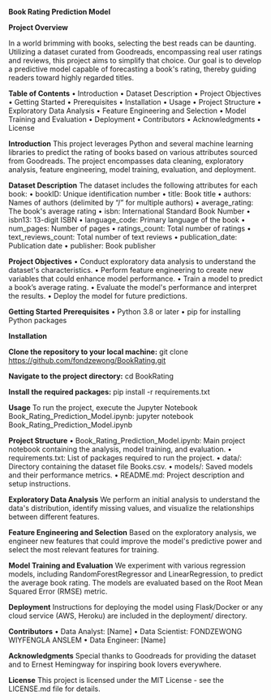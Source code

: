 **Book Rating Prediction Model**

**Project Overview**

In a world brimming with books, selecting the best reads can be daunting. Utilizing a dataset curated from Goodreads, encompassing real user ratings and reviews, this project aims to simplify that choice. Our goal is to develop a predictive model capable of forecasting a book's rating, thereby guiding readers toward highly regarded titles.

**Table of Contents**
•	Introduction
•	Dataset Description
•	Project Objectives
•	Getting Started
•	Prerequisites
•	Installation
•	Usage
•	Project Structure
•	Exploratory Data Analysis
•	Feature Engineering and Selection
•	Model Training and Evaluation
•	Deployment
•	Contributors
•	Acknowledgments
•	License

**Introduction**
This project leverages Python and several machine learning libraries to predict the rating of books based on various attributes sourced from Goodreads. The project encompasses data cleaning, exploratory analysis, feature engineering, model training, evaluation, and deployment.

**Dataset Description**
The dataset includes the following attributes for each book:
    •	bookID: Unique identification number
    •	title: Book title
    •	authors: Names of authors (delimited by “/” for multiple authors)
    •	average_rating: The book's average rating
    •	isbn: International Standard Book Number
    •	isbn13: 13-digit ISBN
    •	language_code: Primary language of the book
    •	num_pages: Number of pages
    •	ratings_count: Total number of ratings
    •	text_reviews_count: Total number of text reviews
    •	publication_date: Publication date
    •	publisher: Book publisher

**Project Objectives**
    •	Conduct exploratory data analysis to understand the dataset's characteristics.
    •	Perform feature engineering to create new variables that could enhance model performance.
    •	Train a model to predict a book’s average rating.
    •	Evaluate the model's performance and interpret the results.
    •	Deploy the model for future predictions.

**Getting Started**
**Prerequisites**
    •	Python 3.8 or later
    •	pip for installing Python packages

**Installation**

**Clone the repository to your local machine:**
git clone https://github.com/fondzewong/BookRating.git 

**Navigate to the project directory:**
cd BookRating 

**Install the required packages:**
pip install -r requirements.txt 


**Usage**
To run the project, execute the Jupyter Notebook Book_Rating_Prediction_Model.ipynb:
jupyter notebook Book_Rating_Prediction_Model.ipynb 

**Project Structure**
•	Book_Rating_Prediction_Model.ipynb: Main project notebook containing the analysis, model training, and evaluation.
•	requirements.txt: List of packages required to run the project.
•	data/: Directory containing the dataset file Books.csv.
•	models/: Saved models and their performance metrics.
•	README.md: Project description and setup instructions.

**Exploratory Data Analysis**
We perform an initial analysis to understand the data's distribution, identify missing values, and visualize the relationships between different features.

**Feature Engineering and Selection**
Based on the exploratory analysis, we engineer new features that could improve the model's predictive power and select the most relevant features for training.

**Model Training and Evaluation**
We experiment with various regression models, including RandomForestRegressor and LinearRegression, to predict the average book rating. The models are evaluated based on the Root Mean Squared Error (RMSE) metric.

**Deployment**
Instructions for deploying the model using Flask/Docker or any cloud service (AWS, Heroku) are included in the deployment/ directory.

**Contributors**
  •	Data Analyst: [Name]
  •	Data Scientist: FONDZEWONG WIYFENGLA ANSLEM
  •	Data Engineer: [Name]

**Acknowledgments**
Special thanks to Goodreads for providing the dataset and to Ernest Hemingway for inspiring book lovers everywhere.

**License**
This project is licensed under the MIT License - see the LICENSE.md file for details.

